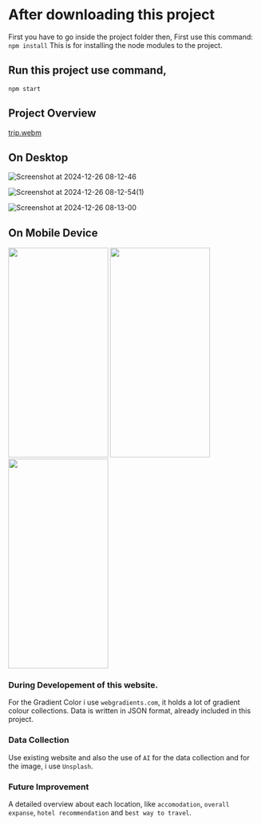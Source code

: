 # After downloading this project

First you have to go inside the project folder then,
First use this command: `npm install`
This is for installing the node modules to the project.

## Run this project use command,

`npm start`

## Project Overview

[trip.webm](https://github.com/user-attachments/assets/0b75710e-6a34-49da-af59-76d4109201ed)

## On Desktop

![Screenshot at 2024-12-26 08-12-46](https://github.com/user-attachments/assets/fb8b64c7-2c63-4e55-9fd1-0448421a70a4)

![Screenshot at 2024-12-26 08-12-54(1)](https://github.com/user-attachments/assets/0a90dce2-b707-4123-81c1-ce081fadf770)

![Screenshot at 2024-12-26 08-13-00](https://github.com/user-attachments/assets/36b945b1-e640-402b-a925-cc9b8cbba2cd)

## On Mobile Device

<img src="https://github.com/user-attachments/assets/db29bce8-8bdb-4afe-983c-fd1252b4c3f7" width="200" height="420"> <img src="https://github.com/user-attachments/assets/aa385deb-48e7-474e-a552-4eb9d01fb97b" width="200" height="420"> <img src="https://github.com/user-attachments/assets/3433c90e-602a-4270-aec4-2d5733c058ba" width="200" height="420">

### During Developement of this website.

For the Gradient Color i use `webgradients.com`, it holds a lot of gradient colour collections.
Data is written in JSON format, already included in this project.

### Data Collection

Use existing website and also the use of `AI`  for the data collection and for the image, i use `Unsplash`.

### Future Improvement

A detailed overview about each location, like `accomodation`, `overall expanse`, `hotel recommendation` and `best way to travel`.
